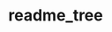 # readme_tree
<!-- TODO: figure out how to have new tree generated in a README.md file on each commit/file change -->
